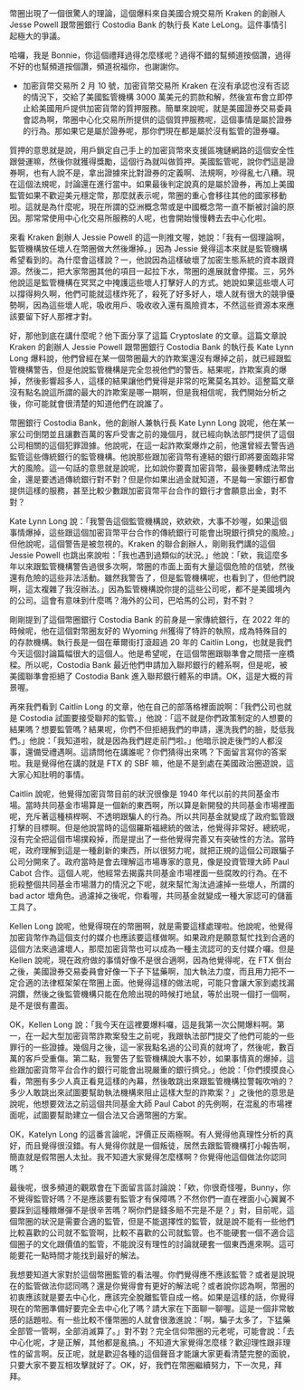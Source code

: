 幣圈出現了一個很驚人的理論，這個爆料來自美國合規交易所 Kraken 的創辦人 Jesse Powell 跟幣圈銀行 Costodia Bank 的執行長 Kate LeLong。這件事情引起極大的爭議。

哈囉，我是 Bonnie，你這個禮拜過得怎麼樣呢？過得不錯的幫頻道按個讚，過得不好的也幫頻道按個讚，頻道祝福你，也謝謝你。

- 加密貨幣交易所 2 月 10 號，加密貨幣交易所 Kraken 在沒有承認也沒有否認的情況下，交給了美國監管機構 3000 萬美元的罰款和解，然後宣布會立即停止給美國用戶提供加密貨幣的質押服務。簡單來說呢，就是美國證券交易委員會認為啊，幣圈中心化交易所所提供的這個質押服務呢，這個事情是屬於證券的行為。那如果它是屬於證券呢，那你們現在都是屬於沒有監管的證券囉。

質押的意思就是說，用戶鎖定自己手上的加密貨幣來支援區塊鏈網路的這個安全性跟營運嘛，然後你就獲得獎勵，這個行為就叫做質押。美國監管呢，說你們這是證券啊，也有人說不是，拿出證據來比對證券的定義啊、法規啊，吵得亂七八糟。現在這個法規呢，討論還在進行當中。如果最後判定說真的是屬於證券，再加上美國監管如果不歡迎美元穩定幣，那麼就表示呢，幣圈的重心會移往其他的國家移動啦。這就是為什麼呢，現在所謂的亞洲概念幣或是中國概念幣一直不斷被討論的原因。那常常使用中心化交易所服務的人呢，也會開始慢慢轉去去中心化啦。

來看 Kraken 創辦人 Jessie Powell 的這一則推文喔，她說：「我有一個理論啊，監管機構放任壞人在幣圈做大然後爆掉。」因為 Jessie 覺得這本來就是監管機構希望看到的。為什麼會這樣說？一，他說因為這樣破壞了加密生態系統的資本跟資源。然後二，把大家幣圈其他的項目一起拉下水，幣圈的進展就會停擺。三，另外他說這是監管機構在冥冥之中掩護這些壞人打擊好人的方式。她說如果這些壞人可以撐得夠久啊，他們可能就這樣炸死了，殺死了好多好人，壞人就有很大的競爭優勢啊，因為這些壞人呢，吸收用戶、吸收收入還有風險資本，不然這些資源本來應該要留下好人那裡才對。

好，那他到底在講什麼呢？他下面分享了這篇 Cryptoslate 的文章。這篇文章說 Kraken 的創辦人 Jessie Powell 跟幣圈銀行 Costodia Bank 的執行長 Kate Lynn Long 爆料說，他們曾經在某一個幣圈最大的詐欺案還沒有爆掉之前，就已經跟監管機構警告，但是他說監管機構是完全忽視他們的警告。結果呢，詐欺案真的爆掉，然後影響超多人，這樣的結果讓他們覺得是非常的吃驚莫名其妙。這整篇文章沒有點名說這所謂的最大的詐欺案是哪一期啊，但是我相信呢，我們開始分析之後，你可能就會很清楚的知道他們在說誰了。

幣圈銀行 Costodia Bank，他的創辦人兼執行長 Kate Lynn Long 說呢，他在某一家公司倒閉並且讓數百萬的客戶受害之前的幾個月，就已經向執法部門提供了這個公司相關的這個犯罪證據。他說呢，在這一起詐欺案爆炸之前，他還曾經去警告過監管這些傳統銀行的監管機構。他說那些跟加密貨幣有連結的銀行即將要面臨非常大的風險。這一句話的意思就是說呢，比如說你要賣加密貨幣，最後要轉成法幣出金，還是要透過傳統銀行對不對？但是你如果出過金就知道，不是每一家銀行都會提供這樣的服務，甚至比較少數跟加密貨幣平台合作的銀行才會願意出金，對不對？

Kate Lynn Long 說：「我警告這個監管機構說，欸欸欸，大事不妙喔，如果這個事情爆掉，這些跟這個加密貨幣平台合作的傳統銀行可能會出現銀行擠兌的風險。」但他說呢，這個警告是被忽視的。Kraken 的聯合創辦人，剛剛我們講的這個 Jessie Powell 也跳出來說啦：「我也遇到過類似的狀況。」他說：「欸，我這麼多年以來跟監管機構警告過很多次啊，幣圈的市面上面有大量這個危險的信號，然後還有危險的這些非法活動。雖然我警告了，但是監管機構呢，也看到了，但他們說啊，這太複雜了我沒辦法。」因為監管機構說你提的這些公司呢，都不是美國境內的公司。這會有意味到什麼嗎？海外的公司，巴哈馬的公司，對不對？

剛剛提到了這個幣圈銀行 Costodia Bank 的前身是一家傳統銀行，在 2022 年的時候呢，他在這個對幣圈友好的 Wyoming 州獲得了特許的執照，成為特殊目的的存款機構。執行長是一個在華爾街打滾超過 20 年的 Caitlin Long，也就是我們今天這個討論篇幅很大的這個人。他是希望呢，在這個幣圈跟聯準會之間搭一座橋樑。所以呢，Costodia Bank 最近他們申請加入聯邦銀行的體系啊，但是呢，被美國聯準會拒絕了 Costodia Bank 進入聯邦銀行體系的申請。OK，這是大概的背景喔。

再來我們看到 Caitlin Long 的文章，他在自己的部落格裡面說啊：「我們公司也就是 Costodia 試圖要接受聯邦的監管。」他說：「這不就是你們政策制定的人想要的結果嗎？想要監管嗎？結果呢，你們不但拒絕我們的申請，還洗我們的臉，貶低我們。」他說：「我知道啦，就是因為我們趕走前門啦。」他暗示說走後門的人都沒事，還備受禮遇啊。這請問他在講誰呢？你們猜得出來嗎？下面留言寫你的答案啦。我是覺得他在講的就是 FTX 的 SBF 嘛，他是不是到處在美國政治圈遊說，這大家心知肚明的事情。

Caitlin 說呢，他覺得加密貨幣目前的狀況很像是 1940 年代以前的共同基金市場。當時共同基金市場算是一個新的東西啊，所以算是新開發的共同基金市場裡面呢，充斥著這種槓桿啊、不透明跟騙人的行為。所以共同基金就變成了政府監管跟打擊的目標啊。但是他說當時的這個羅斯福總統的做法，他覺得非常好。總統呢，沒有完全把這個市場撲殺掉，而是提出了一些他覺得完善又有突破性的方法。當時呢，政府理解到這是一種創新的東西，所以很努力呢，就把正規的這個公司跟騙子公司分開來了。政府當時是會去理解這市場專家的意見，像是投資管理大師 Paul Cabot 合作。這個人呢，他經常去揭露共同基金市場裡面一些腐敗的行為。在不扼殺整個共同基金市場潛力的情況之下呢，就來幫忙淘汰過濾掉一些壞人，所謂的 bad actor 壞角色。過濾掉之後呢，你看喔，共同基金就變成一種大家認可的儲蓄工具了。

Kellen Long 說呢，他覺得現在的幣圈啊，就是需要這樣處理啦。他說呢，他覺得加密貨幣作為這個支付的媒介也應該要這樣做啊。如果政府是願意幫忙找到合適的這個方法來過濾壞人，那麼加密貨幣也可以成為一種主流認可的支付媒介囉。但是 Kellen 說呢，現在政府做的事情好像不是很合適啊，因為他覺得呢，在 FTX 倒台之後，美國證券交易委員會好像一下子下猛藥啊，加大執法力度，而且用力把不一定合適的法律框架架在幣圈上面。他覺得這樣的做法呢，可能只會讓大家到處找漏洞鑽，然後之後監管機構只能在危險出現的時候打地鼠，等於出現一個打一個啊，是不是很有畫面。

OK，Kellen Long 說：「我今天在這裡要爆料囉，這是我第一次公開爆料啊。第一，在一起大型加密貨幣詐欺案發生之前呢，我跟執法部門提交了他們可能的一些罪行的一些證據。幾個月之後，這一家我點名過的公司真的就垮了，然後呢，數百萬的客戶受重傷。第二點，我警告了監管機構說大事不妙，如果事情真的爆掉，這些跟加密貨幣平台合作的銀行可能會出現嚴重的銀行擠兌。」他說：「你們摸摸良心看，幣圈有多少人真正看見這樣的內幕，然後敢跳出來跟監管機構拉警報吹哨的？多少人敢跳出來試圖要幫助執法機構來阻止這樣大型的詐欺案？」之後他的意思是說呢，他想要效法之前這個共同基金大師 Paul Cabot 的先例啊，在混亂的市場裡面呢，試圖要幫助建立一個合法又合適幣圈的方案。

OK，Katelyn Long 的這番言論呢，評價正反兩極啊。有人覺得他真理性分析的真好，而且覺得很沒錯。有人覺得你就是一個叛徒，居然去跟監管機構打小報告啊，簡直就是假幣圈人太扯。我不知道大家覺得怎麼樣啊？你覺得他這個做法你認同嗎？

最後呢，很多頻道的觀眾會在下面留言區討論說：「欸，你很奇怪喔，Bunny，你不覺得監管好嗎？不是應該要有監管才有保障嗎？不然你們一直在裡面小心翼翼不要踩到這種餵爆彈不是很辛苦嗎？啊你們是錢多賠不完是不是？」對，目前呢，這個幣圈的狀況是需要合適的監管，但是不能選擇性的監管，就是說不能有一些他們比較喜歡的公司就不監管啊，比較不喜歡的公司就監管。也不能硬套一個不適合這個圈子的文化跟價值的監管，不能說沒有理性的討論就硬套一個東西進來啊。這可能要花一點時間才能找到最好的解法。

我想要知道大家對於這個幣圈監管的看法喔。你們覺得應不應該監管？或者是說現在的監管做法你認同嗎？還是你覺得會有更好的解法呢？或者說你認為啊，幣圈的初衷應該就是要去中心化，應該完全脫離監管自成一格。如果是這樣的話，你覺得現在的幣圈準備好要完全去中心化了嗎？請大家在下面聊一聊喔。這是一個非常敏感的話題啦。有一些比較不懂幣圈的人就會很激進說：「啊，騙子太多了，下猛藥全部管一管啊，全部消滅算了。」對不對？完全信仰幣圈的元老呢，可能會說：「去中心化呢，才是正解，其他都是亂搞。」不知道大家覺得怎麼樣？歡迎理性跟非理性的留言啊。反正呢，就是歡迎各種的這個聲音才能讓大家更看清楚完整的面貌，只要大家不要互相攻擊就好了。OK，好，我們在幣圈繼續努力，下一次見，拜拜。

